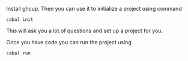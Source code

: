 Install ghcup. Then you can use it to initialize a project using command

```
cabal init 
```
This will ask you a lot of questions and set up a project for you.

Once you have code you can run the project using 
```
cabal run
```

